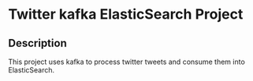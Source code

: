 # Twitter kafka ElasticSearch Project

## Description

This project uses kafka to process twitter tweets and consume them into ElasticSearch.
